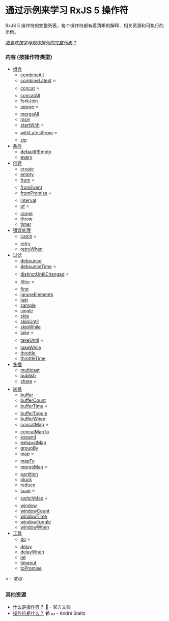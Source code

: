 # 通过示例来学习 RxJS 5 操作符

RxJS 5 操作符的完整列表，每个操作符都有着清晰的解释、相关资源和可执行的示例。

_[更喜欢按字母顺序排列的完整列表？](complete.md)_

### 内容 (按操作符类型)

- [组合](combination/README.md)
  - [combineAll](combination/combineall.md)
  - [combineLatest](combination/combinelatest.md) :star:
  - [concat](combination/concat.md) :star:
  - [concatAll](combination/concatall.md)
  - [forkJoin](combination/forkjoin.md)
  - [merge](combination/merge.md) :star:
  - [mergeAll](combination/mergeall.md)
  - [race](combination/race.md)
  - [startWith](combination/startwith.md) :star:
  - [withLatestFrom](combination/withlatestfrom.md) :star:
  - [zip](combination/zip.md)
- [条件](conditional/README.md)
  - [defaultIfEmpty](conditional/defaultifempty.md)
  - [every](conditional/every.md)
- [创建](creation/README.md)
  - [create](creation/create.md)
  - [empty](creation/empty.md)
  - [from](creation/from.md) :star:
  - [fromEvent](creation/fromevent.md)
  - [fromPromise](creation/frompromise.md) :star:
  - [interval](creation/interval.md)
  - [of](creation/of.md) :star:
  - [range](creation/range.md)
  - [throw](creation/throw.md)
  - [timer](creation/timer.md)
- [错误处理](error_handling/README.md)
  - [catch](error_handling/catch.md) :star:
  - [retry](error_handling/retry.md)
  - [retryWhen](error_handling/retrywhen.md)
- [过滤](filtering/README.md)
  - [debounce](filtering/debounce.md)
  - [debounceTime](filtering/debouncetime.md) :star:
  - [distinctUntilChanged](filtering/distinctuntilchanged.md) :star:
  - [filter](filtering/filter.md) :star:
  - [first](filtering/first.md)
  - [ignoreElements](filtering/ignoreelements.md)
  - [last](filtering/last.md)
  - [sample](filtering/sample.md)
  - [single](filtering/single.md)
  - [skip](filtering/skip.md)
  - [skipUntil](filtering/skipuntil.md)
  - [skipWhile](filtering/skipwhile.md)
  - [take](filtering/take.md) :star:
  - [takeUntil](filtering/takeuntil.md) :star:
  - [takeWhile](filtering/takewhile.md)
  - [throttle](filtering/throttle.md)
  - [throttleTime](filtering/throttletime.md)
- [多播](multicasting/README.md)
  - [multicast](multicasting/multicast.md)
  - [publish](multicasting/publish.md)
  - [share](multicasting/share.md) :star:
- [转换](transformation/README.md)
  - [buffer](transformation/buffer.md)
  - [bufferCount](transformation/buffercount.md)
  - [bufferTime](transformation/buffertime.md) :star:
  - [bufferToggle](transformation/buffertoggle.md)
  - [bufferWhen](transformation/bufferwhen.md)
  - [concatMap](transformation/concatmap.md) :star:
  - [concatMapTo](transformation/concatmapto.md)
  - [expand](transformation/expand.md)
  - [exhaustMap](transformation/exhaustmap.md)
  - [groupBy](transformation/groupby.md)
  - [map](transformation/map.md) :star:
  - [mapTo](transformation/mapto.md)
  - [mergeMap](transformation/mergemap.md) :star:
  - [partition](transformation/partition.md)
  - [pluck](transformation/pluck.md)
  - [reduce](transformation/reduce.md)
  - [scan](transformation/scan.md) :star:
  - [switchMap](transformation/switchmap.md) :star:
  - [window](transformation/window.md)
  - [windowCount](transformation/windowcount.md)
  - [windowTime](transformation/windowtime.md)
  - [windowToggle](transformation/windowtoggle.md)
  - [windowWhen](transformation/windowwhen.md)
- [工具](utility/README.md)
  - [do](utility/do.md) :star:
  - [delay](utility/delay.md)
  - [delayWhen](utility/delaywhen.md)
  - [let](utility/let.md)
  - [timeout](utility/timeout.md)
  - [toPromise](utility/topromise.md)

:star: - *常用*

### 其他资源

- [什么是操作符？](https://cn.rx.js.org/manual/overview.html#29) :newspaper: - 官方文档
- [操作符是什么？](https://egghead.io/lessons/rxjs-what-rxjs-operators-are) :video_camera: :dollar: - André Staltz
